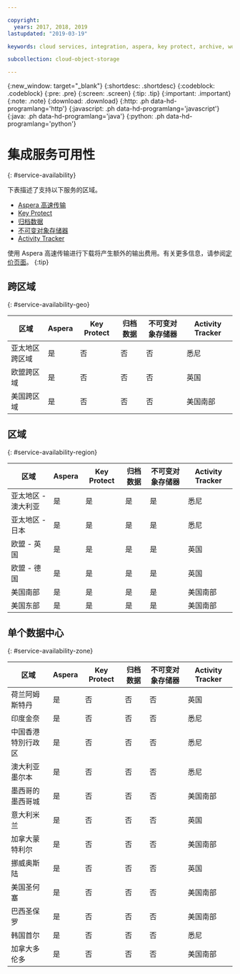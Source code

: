 ```yaml
---

copyright:
  years: 2017, 2018, 2019
lastupdated: "2019-03-19"

keywords: cloud services, integration, aspera, key protect, archive, worm

subcollection: cloud-object-storage

---
```

{:new_window: target="_blank"}
{:shortdesc: .shortdesc}
{:codeblock: .codeblock}
{:pre: .pre}
{:screen: .screen}
{:tip: .tip}
{:important: .important}
{:note: .note}
{:download: .download} 
{:http: .ph data-hd-programlang='http'} 
{:javascript: .ph data-hd-programlang='javascript'} 
{:java: .ph data-hd-programlang='java'} 
{:python: .ph data-hd-programlang='python'}

# 集成服务可用性
{: #service-availability}

下表描述了支持以下服务的区域。
* [Aspera 高速传输](/docs/services/cloud-object-storage/basics?topic=cloud-object-storage-aspera)
* [Key Protect](/docs/services/cloud-object-storage/basics/cloud-object-storage/basics?topic=cloud-object-storage-encryption#sse-kp)
* [归档数据](/docs/services/cloud-object-storage/basics?topic=cloud-object-storage-archive)
* [不可变对象存储器](/docs/services/cloud-object-storage/basics?topic=cloud-object-storage-immutable)
* [Activity Tracker](/docs/services/cloud-object-storage/basics?topic=cloud-object-storage-at-events#at_events)


使用 Aspera 高速传输进行下载将产生额外的输出费用。有关更多信息，请参阅[定价页面](https://www.ibm.com/cloud/object-storage)。
{:tip}

## 跨区域
{: #service-availability-geo}

<table>
  <thead>
    <tr>
      <th>区域</th>
      <th>Aspera</th>
      <th>Key Protect</th>
      <th>归档数据</th>
      <th>不可变对象存储器</th>
      <th>Activity Tracker</th>
    </tr>
  </thead>
  <tr>
    <td>亚太地区跨区域</td>
    <td>是</td>
    <td>否</td>
    <td>否</td>
    <td>否</td>
    <td>悉尼</td>
  </tr>
  <tr>
    <td>欧盟跨区域</td>
    <td>是</td>
    <td>否</td>
    <td>否</td>
    <td>否</td>
    <td>英国</td>
  </tr>
  <tr>
    <td>美国跨区域</td>
    <td>是</td>
    <td>否</td>
    <td>否</td>
    <td>否</td>
    <td>美国南部</td>
  </tr>
 </table>





## 区域
{: #service-availability-region}

<table>
  <thead>
    <tr>
      <th>区域</th>
      <th>Aspera</th>
      <th>Key Protect</th>
      <th>归档数据</th>
      <th>不可变对象存储器</th>
      <th>Activity Tracker</th>
    </tr>
  </thead>
   <tr>
    <td>亚太地区 - 澳大利亚</td>
    <td>是</td>
    <td>是</td>
    <td>是</td>
    <td>是</td>
    <td>悉尼</td>
   </tr>
   <tr>
    <td>亚太地区 - 日本</td>
    <td>是</td>
    <td>是</td>
    <td>是</td>
    <td>是</td>
    <td>悉尼</td>
   </tr>
   <tr>
    <td>欧盟 - 英国</td>
    <td>是</td>
    <td>是</td>
    <td>是</td>
    <td>是</td>
    <td>英国</td>
   </tr>
   <tr>
    <td>欧盟 - 德国</td>
    <td>是</td>
    <td>是</td>
    <td>是</td>
    <td>是</td>
    <td>英国</td>
   </tr>
   <tr>
    <td>美国南部</td>
    <td>是</td>
    <td>是</td>
    <td>是</td>
    <td>是</td>
    <td>美国南部</td>
   </tr>
   <tr>
    <td>美国东部</td>
    <td>是</td>
    <td>是</td>
    <td>是</td>
    <td>是</td>
    <td>美国南部</td>
   </tr>
</table>



## 单个数据中心
{: #service-availability-zone}

<table>
  <thead>
    <tr>
      <th>区域</th>
      <th>Aspera</th>
      <th>Key Protect</th>
      <th>归档数据</th>
      <th>不可变对象存储器</th>
      <th>Activity Tracker</th>
    </tr>
  </thead>
  <tr>
    <td>荷兰阿姆斯特丹</td>
    <td>是</td>
    <td>否</td>
    <td>否</td>
    <td>否</td>
    <td>英国</td>
  </tr>
  <tr>
    <td>印度金奈</td>
    <td>是</td>
    <td>否</td>
    <td>否</td>
    <td>否</td>
    <td>悉尼</td>
  </tr>
  <tr>
    <td>中国香港特別行政区</td>
    <td>是</td>
    <td>否</td>
    <td>否</td>
    <td>否</td>
    <td>悉尼</td>
  </tr>
  <tr>
    <td>澳大利亚墨尔本</td>
    <td>是</td>
    <td>否</td>
    <td>否</td>
    <td>否</td>
    <td>悉尼</td>
  </tr>
  <tr>
    <td>墨西哥的墨西哥城</td>
    <td>是</td>
    <td>否</td>
    <td>否</td>
    <td>否</td>
    <td>美国南部</td>
  </tr>
  <tr>
    <td>意大利米兰</td>
    <td>是</td>
    <td>否</td>
    <td>否</td>
    <td>否</td>
    <td>英国</td>
  </tr>
  <tr>
    <td>加拿大蒙特利尔</td>
    <td>是</td>
    <td>否</td>
    <td>否</td>
    <td>否</td>
    <td>美国南部</td>
  </tr>
  <tr>
    <td>挪威奥斯陆</td>
    <td>是</td>
    <td>否</td>
    <td>否</td>
    <td>否</td>
    <td>英国</td>
  </tr>
  <tr>
    <td>美国圣何塞</td>
    <td>是</td>
    <td>否</td>
    <td>否</td>
    <td>否</td>
    <td>美国南部</td>
  </tr>
  <tr>
    <td>巴西圣保罗</td>
    <td>是</td>
    <td>否</td>
    <td>否</td>
    <td>否</td>
    <td>美国南部</td>
  </tr>
  <tr>
    <td>韩国首尔</td>
    <td>是</td>
    <td>否</td>
    <td>否</td>
    <td>否</td>
    <td>悉尼</td>
  </tr>
  <tr>
    <td>加拿大多伦多</td>
    <td>是</td>
    <td>否</td>
    <td>否</td>
    <td>否</td>
    <td>美国南部</td>
  </tr>
</table>

